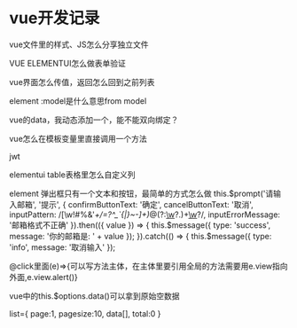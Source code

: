 # vue开发记录

vue文件里的样式、JS怎么分享独立文件

VUE ELEMENTUI怎么做表单验证

vue界面怎么传值，返回怎么回到之前列表

element :model是什么意思from model

vue的data，我动态添加一个，能不能双向绑定？

vue怎么在模板变量里直接调用一个方法

jwt

elementui table表格里怎么自定义列

element 弹出框只有一个文本和按钮，最简单的方式怎么做
 this.$prompt('请输入邮箱', '提示', {
          confirmButtonText: '确定',
          cancelButtonText: '取消',
          inputPattern: /[\w!#$%&'*+/=?^_`{|}~-]+(?:\.[\w!#$%&'*+/=?^_`{|}~-]+)*@(?:[\w](?:[\w-]*[\w])?\.)+[\w](?:[\w-]*[\w])?/,
          inputErrorMessage: '邮箱格式不正确'
        }).then(({ value }) => {
          this.$message({
            type: 'success',
            message: '你的邮箱是: ' + value
          });
        }).catch(() => {
          this.$message({
            type: 'info',
            message: '取消输入'
          });       

@click里面(e)=>{可以写方法主体，在主体里要引用全局的方法需要用e.view指向外面,e.view.alert()}

vue中的this.$options.data()可以拿到原始空数据

list={ page:1, pagesize:10, data[], total:0 }